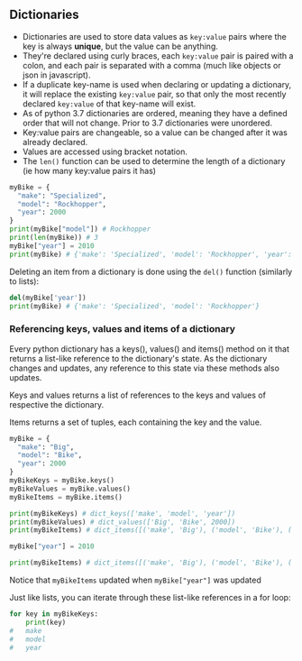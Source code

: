 ## Dictionaries

- Dictionaries are used to store data values as `key:value` pairs where the key is always **unique**, but the value can be anything.
- They're declared using curly braces, each `key:value` pair is paired with a colon, and each pair is separated with a comma (much like objects or json in javascript).
- If a duplicate key-name is used when declaring or updating a dictionary, it will replace the existing `key:value` pair, so that only the most recently declared `key:value` of that key-name will exist.
- As of python 3.7 dictionaries are ordered, meaning they have a defined order that will not change. Prior to 3.7 dictionaries were unordered.
- Key:value pairs are changeable, so a value can be changed after it was already declared.
- Values are accessed using bracket notation.
- The `len()` function can be used to determine the length of a dictionary (ie how many key:value pairs it has)

```python
myBike = {
  "make": "Specialized",
  "model": "Rockhopper",
  "year": 2000
}
print(myBike["model"]) # Rockhopper
print(len(myBike)) # 3
myBike["year"] = 2010
print(myBike) # {'make': 'Specialized', 'model': 'Rockhopper', 'year': 2010}
```

Deleting an item from a dictionary is done using the `del()` function (similarly to lists):

```python
del(myBike['year'])
print(myBike) # {'make': 'Specialized', 'model': 'Rockhopper'}
```

### Referencing keys, values and items of a dictionary

Every python dictionary has a keys(), values() and items() method on it that returns a list-like reference to the dictionary's state. As the dictionary changes and updates, any reference to this state via these methods also updates.

Keys and values returns a list of references to the keys and values of respective the dictionary.

Items returns a set of tuples, each containing the key and the value.

```python
myBike = {
  "make": "Big",
  "model": "Bike",
  "year": 2000
}
myBikeKeys = myBike.keys()
myBikeValues = myBike.values()
myBikeItems = myBike.items()

print(myBikeKeys) # dict_keys(['make', 'model', 'year'])
print(myBikeValues) # dict_values(['Big', 'Bike', 2000])
print(myBikeItems) # dict_items([('make', 'Big'), ('model', 'Bike'), ('year', 2000)])

myBike["year"] = 2010

print(myBikeItems) # dict_items([('make', 'Big'), ('model', 'Bike'), ('year', 2010)])
```

Notice that `myBikeItems` updated when `myBike["year"]` was updated

Just like lists, you can iterate through these list-like references in a for loop:

```python
for key in myBikeKeys:
    print(key)
#   make
#   model
#   year
```
